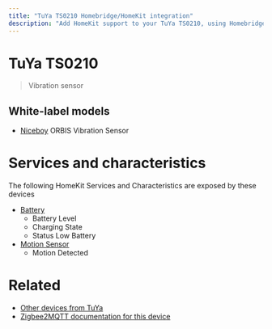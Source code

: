 ```yaml
---
title: "TuYa TS0210 Homebridge/HomeKit integration"
description: "Add HomeKit support to your TuYa TS0210, using Homebridge, Zigbee2MQTT and homebridge-z2m."
---
```

<!---
This file has been GENERATED using src/docgen/docgen.ts
DO NOT EDIT THIS FILE MANUALLY!
-->
# TuYa TS0210
> Vibration sensor


## White-label models
* [Niceboy](../index.md#niceboy) ORBIS Vibration Sensor

# Services and characteristics
The following HomeKit Services and Characteristics are exposed by
these devices

* [Battery](../../battery.md)
  * Battery Level
  * Charging State
  * Status Low Battery
* [Motion Sensor](../../sensors.md)
  * Motion Detected


# Related
* [Other devices from TuYa](../index.md#tuya)
* [Zigbee2MQTT documentation for this device](https://www.zigbee2mqtt.io/devices/TS0210.html)
